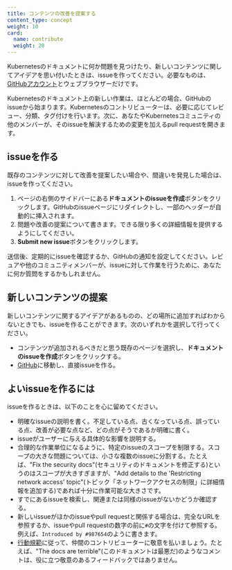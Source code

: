 ```yaml
---
title: コンテンツの改善を提案する
content_type: concept
weight: 10
card:
  name: contribute
  weight: 20
---
```


<!-- overview -->

Kubernetesのドキュメントに何か問題を見つけたり、新しいコンテンツに関してアイデアを思い付いたときは、issueを作ってください。必要なものは、[GitHubアカウント](https://github.com/join)とウェブブラウザーだけです。

Kubernetesのドキュメント上の新しい作業は、ほとんどの場合、GitHubのissueから始まります。Kubernetesのコントリビューターは、必要に応じてレビュー、分類、タグ付けを行います。次に、あなたやKubernetesコミュニティの他のメンバーが、そのissueを解決するための変更を加えるpull requestを開きます。

<!-- body -->

## issueを作る

既存のコンテンツに対して改善を提案したい場合や、間違いを発見した場合は、issueを作ってください。

1. ページの右側のサイドバーにある**ドキュメントのissueを作成**ボタンをクリックします。GitHubのissueページにリダイレクトし、一部のヘッダーが自動的に挿入されます。
2. 問題や改善の提案について書きます。できる限り多くの詳細情報を提供するようにしてください。
3. **Submit new issue**ボタンをクリックします。

送信後、定期的にissueを確認するか、GitHubの通知を設定してください。レビュアや他のコミュニティメンバーが、issueに対して作業を行うために、あなたに何か質問をするかもしれません。

## 新しいコンテンツの提案

新しいコンテンツに関するアイデアがあるものの、どの場所に追加すればわからないときでも、issueを作ることができます。次のいずれかを選択して行ってください。

- コンテンツが追加されるべきだと思う既存のページを選択し、**ドキュメントのissueを作成**ボタンをクリックする。
- [GitHub](https://github.com/kubernetes/website/issues/new/)に移動し、直接issueを作る。

## よいissueを作るには

issueを作るときは、以下のことを心に留めてください。

- 明確なissueの説明を書く。不足している点、古くなっている点、誤っている点、改善が必要な点など、どの点がそうであるか明確に書く。
- issueがユーザーに与える具体的な影響を説明する。
- 合理的な作業単位になるように、特定のissueのスコープを制限する。スコープの大きな問題については、小さな複数のissueに分割する。たとえば、"Fix the security docs"(セキュリティのドキュメントを修正する)というのはスコープが大きすぎますが、"Add details to the 'Restricting network access' topic"(トピック「ネットワークアクセスの制限」に詳細情報を追加する)であれば十分に作業可能な大きさです。
- すでにあるissueを検索し、関連または同様のissueがないかどうか確認する。
- 新しいissueがほかのissueやpull requestと関係する場合は、完全なURLを参照するか、issueやpull requestの数字の前に`#`の文字を付けて参照する。例えば、`Introduced by #987654`のように書きます。
- [行動規範](/ja/community/code-of-conduct/)に従って、仲間のコントリビューターに敬意を払いましょう。たとえば、"The docs are terrible"(このドキュメントは最悪だ)のようなコメントは、役に立つ敬意のあるフィードバックではありません。
